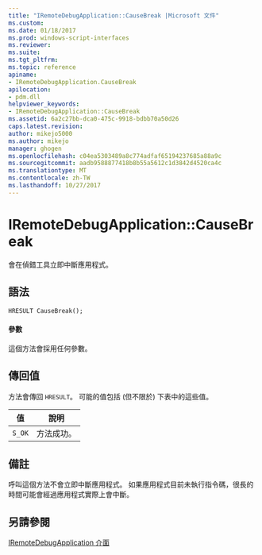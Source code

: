 ```yaml
---
title: "IRemoteDebugApplication::CauseBreak |Microsoft 文件"
ms.custom: 
ms.date: 01/18/2017
ms.prod: windows-script-interfaces
ms.reviewer: 
ms.suite: 
ms.tgt_pltfrm: 
ms.topic: reference
apiname:
- IRemoteDebugApplication.CauseBreak
apilocation:
- pdm.dll
helpviewer_keywords:
- IRemoteDebugApplication::CauseBreak
ms.assetid: 6a2c27bb-dca0-475c-9918-bdbb70a50d26
caps.latest.revision: 
author: mikejo5000
ms.author: mikejo
manager: ghogen
ms.openlocfilehash: c04ea5303489a8c774adfaf65194237685a88a9c
ms.sourcegitcommit: aadb9588877418b8b55a5612c1d3842d4520ca4c
ms.translationtype: MT
ms.contentlocale: zh-TW
ms.lasthandoff: 10/27/2017
---
```

# <a name="iremotedebugapplicationcausebreak"></a>IRemoteDebugApplication::CauseBreak
會在偵錯工具立即中斷應用程式。  
  
## <a name="syntax"></a>語法  
  
```  
HRESULT CauseBreak();  
```  
  
#### <a name="parameters"></a>參數  
 這個方法會採用任何參數。  
  
## <a name="return-value"></a>傳回值  
 方法會傳回 `HRESULT`。 可能的值包括 (但不限於) 下表中的這些值。  
  
|值|說明|  
|-----------|-----------------|  
|`S_OK`|方法成功。|  
  
## <a name="remarks"></a>備註  
 呼叫這個方法不會立即中斷應用程式。 如果應用程式目前未執行指令碼，很長的時間可能會經過應用程式實際上會中斷。  
  
## <a name="see-also"></a>另請參閱  
 [IRemoteDebugApplication 介面](../../winscript/reference/iremotedebugapplication-interface.md)